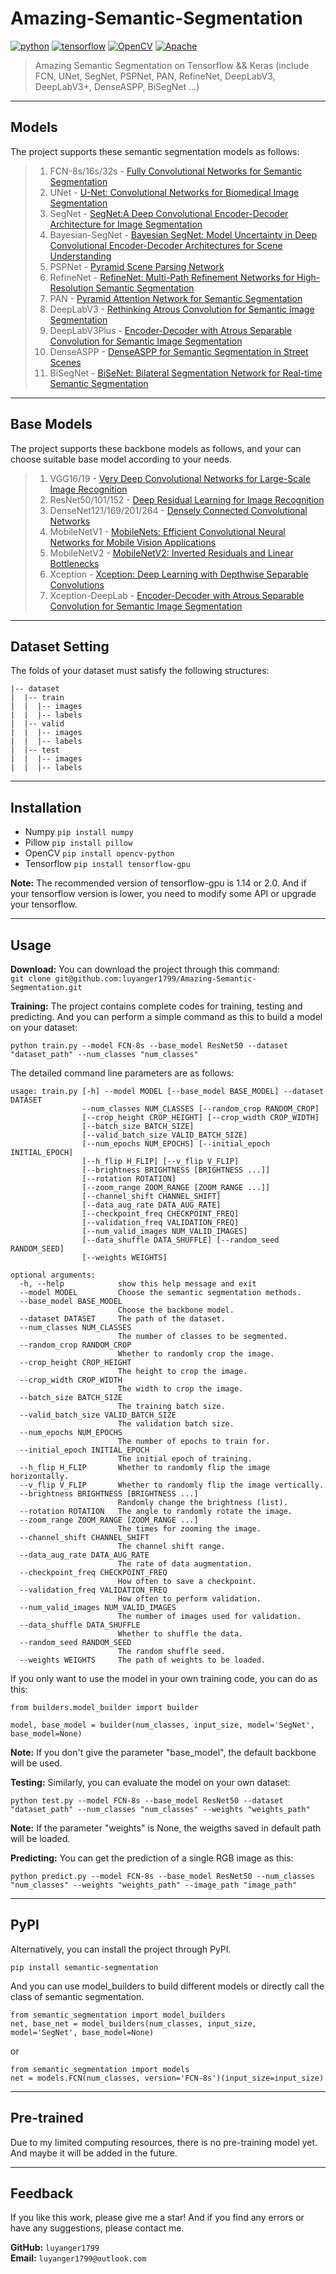 # Amazing-Semantic-Segmentation
[![python](https://img.shields.io/badge/Python-3.x-ff69b4.svg)](https://github.com/luyanger1799/Amazing-Semantic-Segmentation.git)
[![tensorflow](https://img.shields.io/badge/Tensorflow-1.1x%7C2.0-brightgreen.svg)](https://github.com/luyanger1799/Amazing-Semantic-Segmentation.git)
[![OpenCV](https://img.shields.io/badge/OpenCV-3.x%7C4.x-orange.svg)](https://github.com/luyanger1799/Amazing-Semantic-Segmentation.git)
[![Apache](https://img.shields.io/badge/Apache-2.0-blue.svg)](https://github.com/luyanger1799/Amazing-Semantic-Segmentation.git)

>Amazing Semantic Segmentation on Tensorflow && Keras (include FCN, UNet, SegNet, PSPNet, PAN, RefineNet, DeepLabV3, DeepLabV3+, DenseASPP, BiSegNet ...)
***
## Models
The project supports these semantic segmentation models as follows:

>1. FCN-8s/16s/32s - [Fully Convolutional Networks for Semantic Segmentation](https://arxiv.org/pdf/1411.4038.pdf)
>2. UNet - [U-Net: Convolutional Networks for Biomedical Image Segmentation](https://arxiv.org/pdf/1505.04597.pdf)
>3. SegNet - [SegNet:A Deep Convolutional Encoder-Decoder Architecture for Image Segmentation](https://arxiv.org/pdf/1511.00561.pdf)
>4. Bayesian-SegNet - [Bayesian SegNet: Model Uncertainty in Deep Convolutional Encoder-Decoder Architectures for Scene Understanding](https://arxiv.org/pdf/1511.02680v2.pdf)
>5. PSPNet - [Pyramid Scene Parsing Network](https://arxiv.org/pdf/1612.01105.pdf)
>6. RefineNet - [RefineNet: Multi-Path Refinement Networks for High-Resolution Semantic Segmentation](https://arxiv.org/pdf/1611.06612.pdf)
>7. PAN - [Pyramid Attention Network for Semantic Segmentation](https://arxiv.org/pdf/1805.10180.pdf)
>8. DeepLabV3 - [Rethinking Atrous Convolution for Semantic Image Segmentation](https://arxiv.org/pdf/1706.05587.pdf)
>9. DeepLabV3Plus - [Encoder-Decoder with Atrous Separable Convolution for Semantic Image Segmentation](https://arxiv.org/pdf/1802.02611.pdf)
>10. DenseASPP - [DenseASPP for Semantic Segmentation in Street Scenes](http://openaccess.thecvf.com/content_cvpr_2018/papers/Yang_DenseASPP_for_Semantic_CVPR_2018_paper.pdf)
>11. BiSegNet - [BiSeNet: Bilateral Segmentation Network for Real-time Semantic Segmentation](https://arxiv.org/pdf/1808.00897.pdf)


***
## Base Models
The project supports these backbone models as follows, and your can choose suitable base model according to your needs.

>1. VGG16/19 - [Very Deep Convolutional Networks for Large-Scale Image Recognition](https://arxiv.org/pdf/1409.1556.pdf)
>2. ResNet50/101/152 - [Deep Residual Learning for Image Recognition](https://arxiv.org/pdf/1512.03385.pdf)
>3. DenseNet121/169/201/264 - [Densely Connected Convolutional Networks](https://arxiv.org/pdf/1608.06993.pdf)
>4. MobileNetV1 - [MobileNets: Efficient Convolutional Neural Networks for Mobile Vision Applications](https://arxiv.org/pdf/1704.04861.pdf)
>5. MobileNetV2 - [MobileNetV2: Inverted Residuals and Linear Bottlenecks](https://arxiv.org/pdf/1801.04381.pdf)
>6. Xception - [Xception: Deep Learning with Depthwise Separable Convolutions](https://arxiv.org/pdf/1610.02357.pdf)
>7. Xception-DeepLab - [Encoder-Decoder with Atrous Separable Convolution for Semantic Image Segmentation](https://arxiv.org/pdf/1802.02611.pdf)



***
## Dataset Setting
The folds of your dataset must satisfy the following structures:
```buildoutcfg
|-- dataset
|  |-- train
|  |  |-- images
|  |  |-- labels
|  |-- valid
|  |  |-- images
|  |  |-- labels
|  |-- test
|  |  |-- images
|  |  |-- labels
```
***
## Installation
- Numpy `pip install numpy`
- Pillow `pip install pillow`
- OpenCV `pip install opencv-python`
- Tensorflow `pip install tensorflow-gpu`  

**Note:** The recommended version of tensorflow-gpu is 1.14 or 2.0. And if your tensorflow version is lower, you 
need to modify some API or upgrade your tensorflow. 
***
## Usage
**Download:**
You can download the project through this command:  
`git clone git@github.com:luyanger1799/Amazing-Semantic-Segmentation.git`  

**Training:** 
The project contains complete codes for training, testing and predicting. 
And you can perform a simple command as this to build a model on your dataset:
```buildoutcfg
python train.py --model FCN-8s --base_model ResNet50 --dataset "dataset_path" --num_classes "num_classes"
```
The detailed command line parameters are as follows:
```buildoutcfg
usage: train.py [-h] --model MODEL [--base_model BASE_MODEL] --dataset DATASET
                --num_classes NUM_CLASSES [--random_crop RANDOM_CROP]
                [--crop_height CROP_HEIGHT] [--crop_width CROP_WIDTH]
                [--batch_size BATCH_SIZE]
                [--valid_batch_size VALID_BATCH_SIZE]
                [--num_epochs NUM_EPOCHS] [--initial_epoch INITIAL_EPOCH]
                [--h_flip H_FLIP] [--v_flip V_FLIP]
                [--brightness BRIGHTNESS [BRIGHTNESS ...]]
                [--rotation ROTATION]
                [--zoom_range ZOOM_RANGE [ZOOM_RANGE ...]]
                [--channel_shift CHANNEL_SHIFT]
                [--data_aug_rate DATA_AUG_RATE]
                [--checkpoint_freq CHECKPOINT_FREQ]
                [--validation_freq VALIDATION_FREQ]
                [--num_valid_images NUM_VALID_IMAGES]
                [--data_shuffle DATA_SHUFFLE] [--random_seed RANDOM_SEED]
                [--weights WEIGHTS]

```
```buildoutcfg
optional arguments:
  -h, --help            show this help message and exit
  --model MODEL         Choose the semantic segmentation methods.
  --base_model BASE_MODEL
                        Choose the backbone model.
  --dataset DATASET     The path of the dataset.
  --num_classes NUM_CLASSES
                        The number of classes to be segmented.
  --random_crop RANDOM_CROP
                        Whether to randomly crop the image.
  --crop_height CROP_HEIGHT
                        The height to crop the image.
  --crop_width CROP_WIDTH
                        The width to crop the image.
  --batch_size BATCH_SIZE
                        The training batch size.
  --valid_batch_size VALID_BATCH_SIZE
                        The validation batch size.
  --num_epochs NUM_EPOCHS
                        The number of epochs to train for.
  --initial_epoch INITIAL_EPOCH
                        The initial epoch of training.
  --h_flip H_FLIP       Whether to randomly flip the image horizontally.
  --v_flip V_FLIP       Whether to randomly flip the image vertically.
  --brightness BRIGHTNESS [BRIGHTNESS ...]
                        Randomly change the brightness (list).
  --rotation ROTATION   The angle to randomly rotate the image.
  --zoom_range ZOOM_RANGE [ZOOM_RANGE ...]
                        The times for zooming the image.
  --channel_shift CHANNEL_SHIFT
                        The channel shift range.
  --data_aug_rate DATA_AUG_RATE
                        The rate of data augmentation.
  --checkpoint_freq CHECKPOINT_FREQ
                        How often to save a checkpoint.
  --validation_freq VALIDATION_FREQ
                        How often to perform validation.
  --num_valid_images NUM_VALID_IMAGES
                        The number of images used for validation.
  --data_shuffle DATA_SHUFFLE
                        Whether to shuffle the data.
  --random_seed RANDOM_SEED
                        The random shuffle seed.
  --weights WEIGHTS     The path of weights to be loaded.

```
If you only want to use the model in your own training code, you can do as this:
```buildoutcfg
from builders.model_builder import builder

model, base_model = builder(num_classes, input_size, model='SegNet', base_model=None)
```
**Note:** If you don't give the parameter "base_model", the default backbone will be used.

**Testing:** 
Similarly, you can evaluate the model on your own dataset:
```buildoutcfg
python test.py --model FCN-8s --base_model ResNet50 --dataset "dataset_path" --num_classes "num_classes" --weights "weights_path"
```
**Note:** If the parameter "weights" is None, the weigths saved in default path will be loaded.  

**Predicting:** 
You can get the prediction of a single RGB image as this:
```buildoutcfg
python predict.py --model FCN-8s --base_model ResNet50 --num_classes "num_classes" --weights "weights_path" --image_path "image_path"
``` 
***
## PyPI
Alternatively, you can install the project through PyPI.
```
pip install semantic-segmentation
```
And you can use model_builders to build different models or directly call the class of semantic segmentation.
```
from semantic_segmentation import model_builders
net, base_net = model_builders(num_classes, input_size, model='SegNet', base_model=None)
```
or
```
from semantic_segmentation import models
net = models.FCN(num_classes, version='FCN-8s')(input_size=input_size)
```
***
## Pre-trained
Due to my limited computing resources, there is no pre-training model yet. And maybe it will be added in the future.
***
## Feedback
If you like this work, please give me a star! And if you find
any errors or have any suggestions, please contact me.  

**GitHub:** `luyanger1799`\
**Email:** `luyanger1799@outlook.com` 
